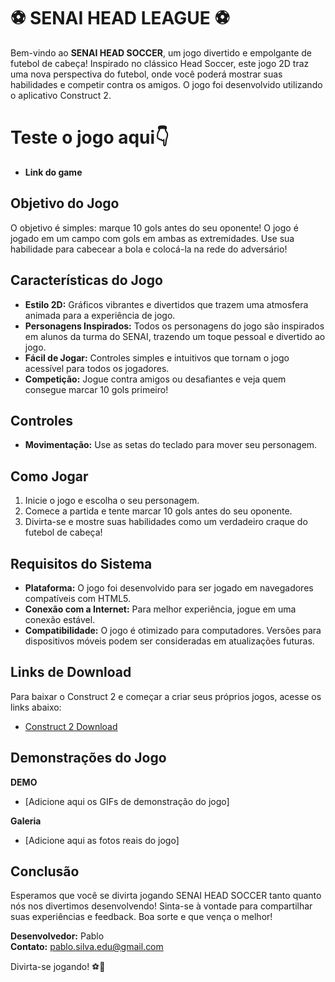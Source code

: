 # ⚽ SENAI HEAD LEAGUE ⚽

Bem-vindo ao **SENAI HEAD SOCCER**, um jogo divertido e empolgante de futebol de cabeça! Inspirado no clássico Head Soccer, este jogo 2D traz uma nova perspectiva do futebol, onde você poderá mostrar suas habilidades e competir contra os amigos. O jogo foi desenvolvido utilizando o aplicativo Construct 2.

# Teste o jogo aqui👇

* **Link do game**

## Objetivo do Jogo

O objetivo é simples: marque 10 gols antes do seu oponente! O jogo é jogado em um campo com gols em ambas as extremidades. Use sua habilidade para cabecear a bola e colocá-la na rede do adversário!

## Características do Jogo

- **Estilo 2D:** Gráficos vibrantes e divertidos que trazem uma atmosfera animada para a experiência de jogo.
- **Personagens Inspirados:** Todos os personagens do jogo são inspirados em alunos da turma do SENAI, trazendo um toque pessoal e divertido ao jogo.
- **Fácil de Jogar:** Controles simples e intuitivos que tornam o jogo acessível para todos os jogadores.
- **Competição:** Jogue contra amigos ou desafiantes e veja quem consegue marcar 10 gols primeiro!

## Controles

- **Movimentação:** Use as setas do teclado para mover seu personagem.



## Como Jogar


1. Inicie o jogo e escolha o seu personagem.
2. Comece a partida e tente marcar 10 gols antes do seu oponente.
3. Divirta-se e mostre suas habilidades como um verdadeiro craque do futebol de cabeça!

## Requisitos do Sistema

- **Plataforma:** O jogo foi desenvolvido para ser jogado em navegadores compatíveis com HTML5.
- **Conexão com a Internet:** Para melhor experiência, jogue em uma conexão estável.
- **Compatibilidade:** O jogo é otimizado para computadores. Versões para dispositivos móveis podem ser consideradas em atualizações futuras.

## Links de Download

Para baixar o Construct 2 e começar a criar seus próprios jogos, acesse os links abaixo:

- [Construct 2 Download](https://www.scirra.com/construct2)

## Demonstrações do Jogo

**DEMO**
- [Adicione aqui os GIFs de demonstração do jogo]

**Galeria**
- [Adicione aqui as fotos reais do jogo]

## Conclusão

Esperamos que você se divirta jogando SENAI HEAD SOCCER tanto quanto nós nos divertimos desenvolvendo! Sinta-se à vontade para compartilhar suas experiências e feedback. Boa sorte e que vença o melhor!

**Desenvolvedor:** Pablo   
**Contato:** pablo.silva.edu@gmail.com

Divirta-se jogando! ⚽🎉
